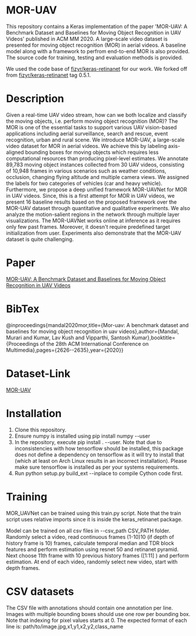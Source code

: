 # MOR-UAV
This repository contains a Keras implementation of the paper 'MOR-UAV: A Benchmark Dataset and Baselines for Moving Object Recognition in UAV Videos' published in ACM MM 2020. A large-scale video dataset is presented for moving object recognition (MOR) in aerial videos. A baseline model along with a framework to perfrom end-to-end MOR is also provided. The source code for training, testing and evaluation methods is provided.


We used the code base of [fizyr/keras-retinanet](https://github.com/fizyr/keras-retinanet) for our work. We forked off from [fizyr/keras-retinanet](https://github.com/fizyr/keras-retinanet) tag 0.5.1.

# Description
Given a real-time UAV video stream, how can we both localize and classify the moving objects, i.e. perform moving object recognition (MOR)? The MOR is one of the essential tasks to support various UAV vision-based applications including aerial surveillance, search and rescue, event recognition, urban and rural scene. We introduce MOR-UAV, a large-scale video dataset for MOR in aerial videos. We achieve this by labeling axis-aligned bounding boxes for moving objects which requires less computational resources than producing pixel-level estimates. We annotate 89,783 moving object instances collected from 30 UAV videos, consisting of 10,948 frames in various scenarios such as weather conditions, occlusion, changing flying altitude and multiple camera views. We assigned the labels for two categories of vehicles (car and heavy vehicle). Furthermore, we propose a deep unified framework MOR-UAVNet for MOR in UAV videos. Since, this is a first attempt for MOR in UAV videos, we present 16 baseline results based on the proposed framework over the MOR-UAV dataset through quantitative and qualitative experiments. We also analyze the motion-salient regions in the network through multiple layer visualizations. The MOR-UAVNet works online at inference as it requires only few past frames. Moreover, it doesn't require predefined target initialization from user. Experiments also demonstrate that the MOR-UAV dataset is quite challenging.

# Paper
[MOR-UAV: A Benchmark Dataset and Baselines for Moving Object Recognition in UAV Videos](https://dl.acm.org/doi/10.1145/3394171.3413934)

# BibTex
@inproceedings{mandal2020mor,title={Mor-uav: A benchmark dataset and baselines for moving object recognition in uav videos},author={Mandal, Murari and Kumar, Lav Kush and Vipparthi, Santosh Kumar},booktitle={Proceedings of the 28th ACM International Conference on Multimedia},pages={2626--2635},year={2020}}

# Dataset-Link
[MOR-UAV](https://drive.google.com/file/d/1z6kvIpoRTGTYXe3AG8z2Sik2ut-ApDbM/view?usp=sharing)

# Installation
1. Clone this repository.
2. Ensure numpy is installed using pip install numpy --user
3. In the repository, execute pip install . --user. Note that due to inconsistencies with how tensorflow should be installed, this package does not define a dependency on tensorflow as it will try to install that (which at least on Arch Linux results in an incorrect installation). Please make sure tensorflow is installed as per your systems requirements.
4. Run python setup.py build_ext --inplace to compile Cython code first.

# Training
MOR_UAVNet can be trained using this train.py script. Note that the train script uses relative imports since it is inside the keras_retinanet package.

Model can be trained on all csv files in --csv_path CSV_PATH folder. Randomly select a video, read continuous frames (1-10)10 (if depth of history frame is 10) frames, calculate temporal median and TDR block features and perform estimation using resnet 50 and retinanet pyramid. Next choose 11th frame with 10 previous history frames ([1:11] ) and perform estimation. At end of each video, randomly select new video, start with depth frames.

# CSV datasets
The CSV file with annotations should contain one annotation per line. Images with multiple bounding boxes should use one row per bounding box. Note that indexing for pixel values starts at 0. The expected format of each line is:
path/to/image.jpg,x1,y1,x2,y2,class_name



